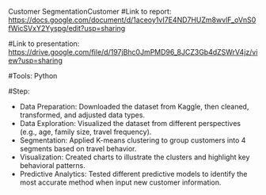 Customer SegmentationCustomer
#Link to  report: https://docs.google.com/document/d/1aceoy1vI7E4ND7HUZm8wvlF_oVnS0fWicSVxY2Yyspg/edit?usp=sharing

#Link to presentation: https://drive.google.com/file/d/197jBhc0JmPMD96_8JCZ3Gb4dZSWrV4jz/view?usp=sharing

#Tools: Python

#Step:
- Data Preparation: Downloaded the dataset from Kaggle, then cleaned, transformed, and adjusted data types.
- Data Exploration: Visualized the dataset from different perspectives (e.g., age, family size, travel frequency).
- Segmentation: Applied K-means clustering to group customers into 4 segments based on travel behavior.
- Visualization: Created charts to illustrate the clusters and highlight key behavioral patterns.
- Predictive Analytics: Tested different predictive models to identify the most accurate method when input new customer information.

